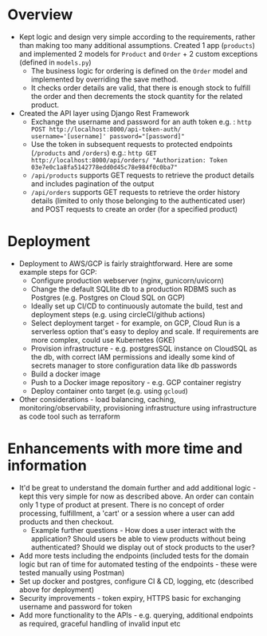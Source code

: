 # Overview
- Kept logic and design very simple according to the requirements, rather than making too many additional assumptions. Created 1 app (`products`) and implemented 2 models for `Product` and `Order` + 2 custom exceptions (defined in `models.py`)
  - The business logic for ordering is defined on the `Order` model and implemented by overriding the save method. 
  - It checks order details are valid, that there is enough stock to fulfill the order and then decrements the stock quantity for the related product.
- Created the API layer using Django Rest Framework
  - Exchange the username and password for an auth token e.g. :
    `http POST http://localhost:8000/api-token-auth/ username='[username]' password="[password]"`
  - Use the token in subsequent requests to protected endpoints (`/products` and `/orders`) e.g.:
    `http GET http://localhost:8000/api/orders/ "Authorization: Token 03e7e0c1a8fa5142778edd0d45c78e984f0c0ba7"`
  - `/api/products` supports GET requests to retrieve the product details and includes pagination of the output
  - `/api/orders` supports GET requests to retrieve the order history details (limited to only those belonging to the authenticated user) and POST requests to create an order (for a specified product)
  
# Deployment
- Deployment to AWS/GCP is fairly straightforward. Here are some example steps for GCP:
  - Configure production webserver (nginx, gunicorn/uvicorn)
  - Change the default SQLlite db to a production RDBMS such as Postgres (e.g. Postgres on Cloud SQL on GCP)
  - Ideally set up CI/CD to continuously automate the build, test and deployment steps (e.g. using circleCI/github actions)
  - Select deployment target - for example, on GCP, Cloud Run is a serverless option that's easy to deploy and scale. If requirements are more complex, could use Kubernetes (GKE)
  - Provision infrastructure - e.g. postgresSQL instance on CloudSQL as the db, with correct IAM permissions and
  ideally some kind of secrets manager to store configuration data like db passwords
  - Build a docker image
  - Push to a Docker image repository - e.g. GCP container registry 
  - Deploy container onto target (e.g. using `gcloud`)
- Other considerations - load balancing, caching, monitoring/observability, provisioning infrastructure using infrastructure as code tool such as terraform

# Enhancements with more time and information
- It'd be great to understand the domain further and add additional logic - kept this very simple for now as described above. An order can contain only 1 type of product at present. There is no concept of order processing, fulfillment, a 'cart' or a session where a user can add products and then checkout. 
  - Example further questions - How does a user interact with the application? Should users be able to view products without being authenticated? Should we display out of stock products to the user? 
- Add more tests including the endpoints (included tests for the domain logic but ran of time for automated testing of the endpoints - these were tested manually using Postman)
- Set up docker and postgres, configure CI & CD, logging, etc (described above for deployment)
- Security improvements - token expiry, HTTPS basic for exchanging username and password for token
- Add more functionality to the APIs - e.g. querying, additional endpoints as required, graceful handling of invalid input etc
